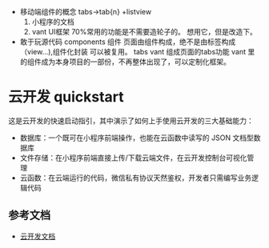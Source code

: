 - 移动端组件的概念
    tabs->tab{n} +listview
    1. 小程序的文档
    2. vant UI框架 70%常用的功能是不需要造轮子的。
    想用它，但是改造下。
- 敢于玩源代码
    components 组件
    页面由组件构成，绝不是由标签构成（view...),组件化封装 可以被复用。
    tabs vant 组成页面的tabs功能
    vant 里的组件成为本身项目的一部份，不再整体出现了，可以定制化框架。
    
# 云开发 quickstart

这是云开发的快速启动指引，其中演示了如何上手使用云开发的三大基础能力：

- 数据库：一个既可在小程序前端操作，也能在云函数中读写的 JSON 文档型数据库
- 文件存储：在小程序前端直接上传/下载云端文件，在云开发控制台可视化管理
- 云函数：在云端运行的代码，微信私有协议天然鉴权，开发者只需编写业务逻辑代码

## 参考文档

- [云开发文档](https://developers.weixin.qq.com/miniprogram/dev/wxcloud/basis/getting-started.html)

